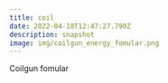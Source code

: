 ```yaml
---
title: coil
date: 2022-04-18T12:47:27.790Z
description: snapshot
image: img/coilgun_energy_fomular.png
---
```

Coilgun fomular